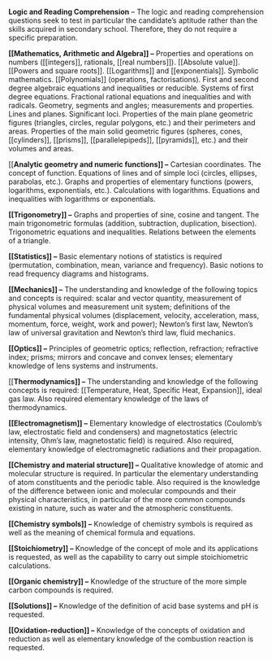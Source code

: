 **Logic and Reading Comprehension** – The logic and reading comprehension questions seek to test in particular the candidate’s aptitude rather than the skills acquired in secondary school. Therefore, they do not require a specific preparation.

**[[Mathematics, Arithmetic and Algebra]] –** Properties and operations on numbers ([[integers]], rationals, [[real numbers]]). [[Absolute value]]. [[Powers and square roots]]. [[Logarithms]] and [[exponentials]]. Symbolic mathematics. [[Polynomials]] (operations, factorisations). First and second degree algebraic equations and inequalities or reducible. Systems of first degree equations. Fractional rational equations and inequalities and with radicals. Geometry, segments and angles; measurements and properties. Lines and planes. Significant loci. Properties of the main plane geometric figures (triangles, circles, regular polygons, etc.) and their perimeters and areas. Properties of the main solid geometric figures (spheres, cones, [[cylinders]], [[prisms]], [[parallelepipeds]], [[pyramids]], etc.) and their volumes and areas.

[[**Analytic geometry and numeric functions]] –** Cartesian coordinates. The concept of function. Equations of lines and of simple loci (circles, ellipses, parabolas, etc.). Graphs and properties of elementary functions (powers, logarithms, exponentials, etc.). Calculations with logarithms. Equations and inequalities with logarithms or exponentials.

**[[Trigonometry]] –** Graphs and properties of sine, cosine and tangent. The main trigonometric formulas (addition, subtraction, duplication, bisection). Trigonometric equations and inequalities. Relations between the elements of a triangle.

**[[Statistics]] –** Basic elementary notions of statistics is required (permutation, combination, mean, variance and frequency). Basic notions to read frequency diagrams and histograms.

**[[Mechanics]] –** The understanding and knowledge of the following topics and concepts is required: scalar and vector quantity, measurement of physical volumes and measurement unit system; definitions of the fundamental physical volumes (displacement, velocity, acceleration, mass, momentum, force, weight, work and power); Newton’s first law, Newton’s law of universal gravitation and Newton’s third law, fluid mechanics.

**[[Optics]] –** Principles of geometric optics; reflection, refraction; refractive index; prisms; mirrors and concave and convex lenses; elementary knowledge of lens systems and instruments.

[[**Thermodynamics]] –** The understanding and knowledge of the following concepts is required: [[Temperature, Heat, Specific Heat, Expansion]], ideal gas law. Also required elementary knowledge of the laws of thermodynamics.

**[[Electromagnetism]] –** Elementary knowledge of electrostatics (Coulomb’s law, electrostatic field and condensers) and magnetostatics (electric intensity, Ohm’s law, magnetostatic field) is required. Also required, elementary knowledge of electromagnetic radiations and their propagation.

**[[Chemistry and material structure]] –** Qualitative knowledge of atomic and molecular structure is required. In particular the elementary understanding of atom constituents and the periodic table. Also required is the knowledge of the difference between ionic and molecular compounds and their physical characteristics, in particular of the more common compounds existing in nature, such as water and the atmospheric constituents.

**[[Chemistry symbols]] –** Knowledge of chemistry symbols is required as well as the meaning of chemical formula and equations.

**[[Stoichiometry]] –** Knowledge of the concept of mole and its applications is requested, as well as the capability to carry out simple stoichiometric calculations.

**[[Organic chemistry]] –** Knowledge of the structure of the more simple carbon compounds is required.

**[[Solutions]] –** Knowledge of the definition of acid base systems and pH is requested.

**[[Oxidation-reduction]] –** Knowledge of the concepts of oxidation and reduction as well as elementary knowledge of the combustion reaction is requested.
